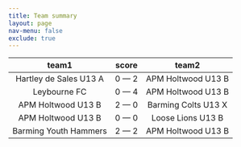 ```yaml
---
title: Team summary
layout: page
nav-menu: false
exclude: true
---
```




|         team1          |    score    |        team2        |
|:----------------------:|:-----------:|:-------------------:|
| Hartley de Sales U13 A | 0 &mdash; 2 | APM Holtwood U13 B  |
|      Leybourne FC      | 0 &mdash; 4 | APM Holtwood U13 B  |
|   APM Holtwood U13 B   | 2 &mdash; 0 | Barming Colts U13 X |
|   APM Holtwood U13 B   | 0 &mdash; 0 |  Loose Lions U13 B  |
| Barming Youth Hammers  | 2 &mdash; 2 | APM Holtwood U13 B  |

 <br /><br /><br />